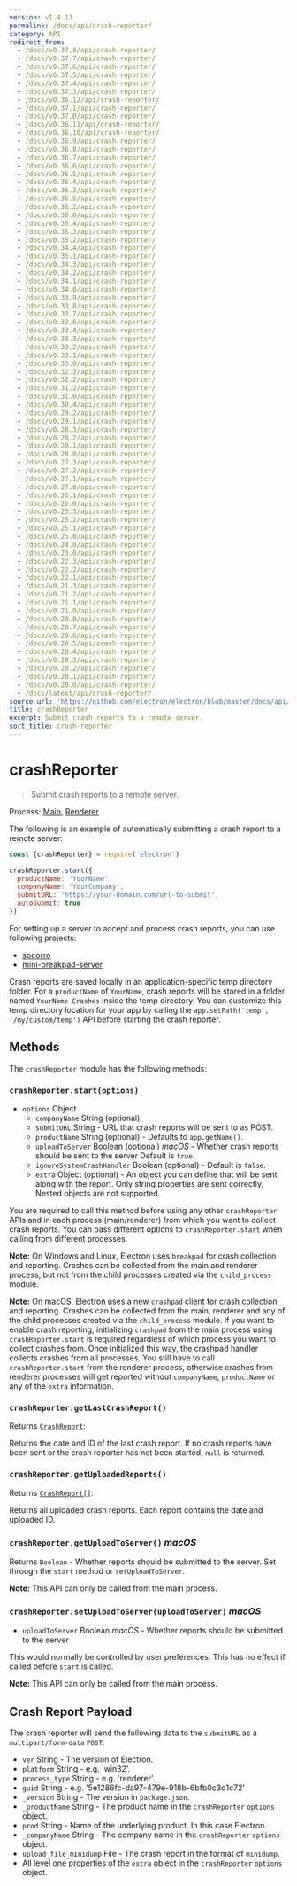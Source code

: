 ```yaml
---
version: v1.4.13
permalink: /docs/api/crash-reporter/
category: API
redirect_from:
  - /docs/v0.37.8/api/crash-reporter/
  - /docs/v0.37.7/api/crash-reporter/
  - /docs/v0.37.6/api/crash-reporter/
  - /docs/v0.37.5/api/crash-reporter/
  - /docs/v0.37.4/api/crash-reporter/
  - /docs/v0.37.3/api/crash-reporter/
  - /docs/v0.36.12/api/crash-reporter/
  - /docs/v0.37.1/api/crash-reporter/
  - /docs/v0.37.0/api/crash-reporter/
  - /docs/v0.36.11/api/crash-reporter/
  - /docs/v0.36.10/api/crash-reporter/
  - /docs/v0.36.9/api/crash-reporter/
  - /docs/v0.36.8/api/crash-reporter/
  - /docs/v0.36.7/api/crash-reporter/
  - /docs/v0.36.6/api/crash-reporter/
  - /docs/v0.36.5/api/crash-reporter/
  - /docs/v0.36.4/api/crash-reporter/
  - /docs/v0.36.3/api/crash-reporter/
  - /docs/v0.35.5/api/crash-reporter/
  - /docs/v0.36.2/api/crash-reporter/
  - /docs/v0.36.0/api/crash-reporter/
  - /docs/v0.35.4/api/crash-reporter/
  - /docs/v0.35.3/api/crash-reporter/
  - /docs/v0.35.2/api/crash-reporter/
  - /docs/v0.34.4/api/crash-reporter/
  - /docs/v0.35.1/api/crash-reporter/
  - /docs/v0.34.3/api/crash-reporter/
  - /docs/v0.34.2/api/crash-reporter/
  - /docs/v0.34.1/api/crash-reporter/
  - /docs/v0.34.0/api/crash-reporter/
  - /docs/v0.33.9/api/crash-reporter/
  - /docs/v0.33.8/api/crash-reporter/
  - /docs/v0.33.7/api/crash-reporter/
  - /docs/v0.33.6/api/crash-reporter/
  - /docs/v0.33.4/api/crash-reporter/
  - /docs/v0.33.3/api/crash-reporter/
  - /docs/v0.33.2/api/crash-reporter/
  - /docs/v0.33.1/api/crash-reporter/
  - /docs/v0.33.0/api/crash-reporter/
  - /docs/v0.32.3/api/crash-reporter/
  - /docs/v0.32.2/api/crash-reporter/
  - /docs/v0.31.2/api/crash-reporter/
  - /docs/v0.31.0/api/crash-reporter/
  - /docs/v0.30.4/api/crash-reporter/
  - /docs/v0.29.2/api/crash-reporter/
  - /docs/v0.29.1/api/crash-reporter/
  - /docs/v0.28.3/api/crash-reporter/
  - /docs/v0.28.2/api/crash-reporter/
  - /docs/v0.28.1/api/crash-reporter/
  - /docs/v0.28.0/api/crash-reporter/
  - /docs/v0.27.3/api/crash-reporter/
  - /docs/v0.27.2/api/crash-reporter/
  - /docs/v0.27.1/api/crash-reporter/
  - /docs/v0.27.0/api/crash-reporter/
  - /docs/v0.26.1/api/crash-reporter/
  - /docs/v0.26.0/api/crash-reporter/
  - /docs/v0.25.3/api/crash-reporter/
  - /docs/v0.25.2/api/crash-reporter/
  - /docs/v0.25.1/api/crash-reporter/
  - /docs/v0.25.0/api/crash-reporter/
  - /docs/v0.24.0/api/crash-reporter/
  - /docs/v0.23.0/api/crash-reporter/
  - /docs/v0.22.3/api/crash-reporter/
  - /docs/v0.22.2/api/crash-reporter/
  - /docs/v0.22.1/api/crash-reporter/
  - /docs/v0.21.3/api/crash-reporter/
  - /docs/v0.21.2/api/crash-reporter/
  - /docs/v0.21.1/api/crash-reporter/
  - /docs/v0.21.0/api/crash-reporter/
  - /docs/v0.20.8/api/crash-reporter/
  - /docs/v0.20.7/api/crash-reporter/
  - /docs/v0.20.6/api/crash-reporter/
  - /docs/v0.20.5/api/crash-reporter/
  - /docs/v0.20.4/api/crash-reporter/
  - /docs/v0.20.3/api/crash-reporter/
  - /docs/v0.20.2/api/crash-reporter/
  - /docs/v0.20.1/api/crash-reporter/
  - /docs/v0.20.0/api/crash-reporter/
  - /docs/latest/api/crash-reporter/
source_url: 'https://github.com/electron/electron/blob/master/docs/api/crash-reporter.md'
title: crashReporter
excerpt: Submit crash reports to a remote server.
sort_title: crash-reporter
---
```

# crashReporter

> Submit crash reports to a remote server.

Process: [Main]({{site.baseurl}}/docs/glossary#main-process), [Renderer]({{site.baseurl}}/docs/glossary#renderer-process)

The following is an example of automatically submitting a crash report to a remote server:

```javascript
const {crashReporter} = require('electron')

crashReporter.start({
  productName: 'YourName',
  companyName: 'YourCompany',
  submitURL: 'https://your-domain.com/url-to-submit',
  autoSubmit: true
})
```

For setting up a server to accept and process crash reports, you can use following projects:

*   [socorro](https://github.com/mozilla/socorro)
*   [mini-breakpad-server](https://github.com/electron/mini-breakpad-server)

Crash reports are saved locally in an application-specific temp directory folder. For a `productName` of `YourName`, crash reports will be stored in a folder named `YourName Crashes` inside the temp directory. You can customize this temp directory location for your app by calling the `app.setPath('temp', '/my/custom/temp')` API before starting the crash reporter.

## Methods

The `crashReporter` module has the following methods:

### `crashReporter.start(options)`

*   `options` Object
    *   `companyName` String (optional)
    *   `submitURL` String - URL that crash reports will be sent to as POST.
    *   `productName` String (optional) - Defaults to `app.getName()`.
    *   `uploadToServer` Boolean (optional) _macOS_ - Whether crash reports should be sent to the server Default is `true`.
    *   `ignoreSystemCrashHandler` Boolean (optional) - Default is `false`.
    *   `extra` Object (optional) - An object you can define that will be sent along with the report. Only string properties are sent correctly, Nested objects are not supported.

You are required to call this method before using any other `crashReporter` APIs and in each process (main/renderer) from which you want to collect crash reports. You can pass different options to `crashReporter.start` when calling from different processes.

**Note:** On Windows and Linux, Electron uses `breakpad` for crash collection and reporting. Crashes can be collected from the main and renderer process, but not from the child processes created via the `child_process` module.

**Note:** On macOS, Electron uses a new `crashpad` client for crash collection and reporting. Crashes can be collected from the main, renderer and any of the child processes created via the `child_process` module. If you want to enable crash reporting, initializing `crashpad` from the main process using `crashReporter.start` is required regardless of which process you want to collect crashes from. Once initialized this way, the crashpad handler collects crashes from all processes. You still have to call `crashReporter.start` from the renderer process, otherwise crashes from renderer processes will get reported without `companyName`, `productName` or any of the `extra` information.

### `crashReporter.getLastCrashReport()`

Returns [`CrashReport`]({{site.baseurl}}/docs/api/structures/crash-report):

Returns the date and ID of the last crash report. If no crash reports have been sent or the crash reporter has not been started, `null` is returned.

### `crashReporter.getUploadedReports()`

Returns [`CrashReport[]`]({{site.baseurl}}/docs/api/structures/crash-report):

Returns all uploaded crash reports. Each report contains the date and uploaded ID.

### `crashReporter.getUploadToServer()` _macOS_

Returns `Boolean` - Whether reports should be submitted to the server. Set through the `start` method or `setUploadToServer`.

**Note:** This API can only be called from the main process.

### `crashReporter.setUploadToServer(uploadToServer)` _macOS_

*   `uploadToServer` Boolean _macOS_ - Whether reports should be submitted to the server

This would normally be controlled by user preferences. This has no effect if called before `start` is called.

**Note:** This API can only be called from the main process.

## Crash Report Payload

The crash reporter will send the following data to the `submitURL` as a `multipart/form-data` `POST`:

*   `ver` String - The version of Electron.
*   `platform` String - e.g. 'win32'.
*   `process_type` String - e.g. 'renderer'.
*   `guid` String - e.g. '5e1286fc-da97-479e-918b-6bfb0c3d1c72'
*   `_version` String - The version in `package.json`.
*   `_productName` String - The product name in the `crashReporter` `options` object.
*   `prod` String - Name of the underlying product. In this case Electron.
*   `_companyName` String - The company name in the `crashReporter` `options` object.
*   `upload_file_minidump` File - The crash report in the format of `minidump`.
*   All level one properties of the `extra` object in the `crashReporter` `options` object.
